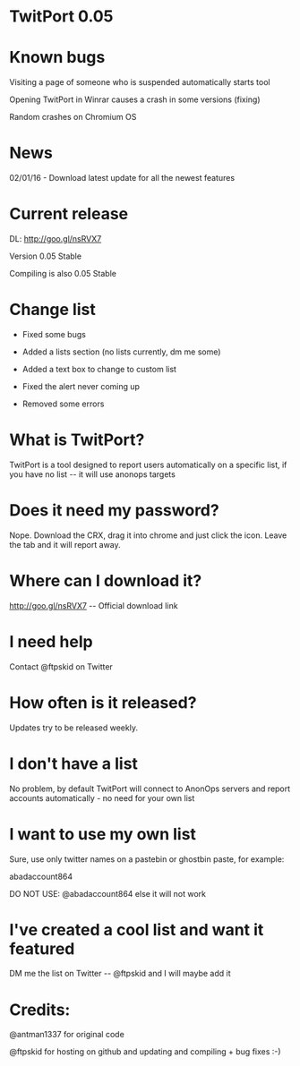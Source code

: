# TwitPort 0.05


# Known bugs

Visiting a page of someone who is suspended automatically starts tool

Opening TwitPort in Winrar causes a crash in some versions (fixing)

Random crashes on Chromium OS

# News

02/01/16 - Download latest update for all the newest features

# Current release

DL: http://goo.gl/nsRVX7

Version 0.05 Stable

Compiling is also 0.05 Stable


# Change list

+ Fixed some bugs

+ Added a lists section (no lists currently, dm me some)

+ Added a text box to change to custom list

+ Fixed the alert never coming up

- Removed some errors





# What is TwitPort?

TwitPort is a tool designed to report users automatically on a specific list, if you have no list -- it will use anonops targets


# Does it need my password?

Nope. Download the CRX, drag it into chrome and just click the icon. Leave the tab and it will report away.

# Where can I download it?
http://goo.gl/nsRVX7 -- Official download link

# I need help

Contact @ftpskid on Twitter

# How often is it released?

Updates try to be released weekly.

# I don't have a list

No problem, by default TwitPort will connect to AnonOps servers and report accounts automatically - no need for your own list

# I want to use my own list

Sure, use only twitter names on a pastebin or ghostbin paste, for example:

abadaccount864

DO NOT USE: @abadaccount864 else it will not work

# I've created a cool list and want it featured

DM me the list on Twitter -- @ftpskid and I will maybe add it

# Credits:

@antman1337 for original code

@ftpskid for hosting on github and updating and compiling + bug fixes :-) 
